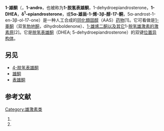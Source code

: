 **1-雄酮**（，**1-andro**，也被称为**1-脱氢表雄酮**，1-dehydroepiandrosterone，**1-DHEA**，**δ<sup>1</sup>-epiandrosterone**，或**5α-雄甾-1-烯-3β-醇-17-酮**，5α-androst-1-en-3β-ol-17-one）是一种人工合成的[同化類固醇](../Page/同化類固醇.md "wikilink")（AAS）[药物](../Page/药物.md "wikilink")\[1\]。它可看做是[1-睾酮](../Page/1-睾酮.md "wikilink")（双氢[勃地酮](https://zh.wikipedia.org/wiki/勃地酮 "wikilink")，dihydroboldenone）、[1-雄烯二酮以及其它](https://zh.wikipedia.org/wiki/1-雄烯二酮 "wikilink")1-[脱氢](https://zh.wikipedia.org/wiki/脱氢 "wikilink")[雄激素的](https://zh.wikipedia.org/wiki/雄激素 "wikilink")[激素原](https://zh.wikipedia.org/wiki/激素原 "wikilink")\[2\]。它是[脱氢表雄酮](../Page/脱氢表雄酮.md "wikilink")（DHEA; 5-dehydroepiandrosterone）的双键[位置异构体](https://zh.wikipedia.org/wiki/结构异构#位置异构 "wikilink")。

## 另见

  - [4-脱氢表雄酮](https://zh.wikipedia.org/wiki/4-脱氢表雄酮 "wikilink")
  - [雄酮](https://zh.wikipedia.org/wiki/雄酮 "wikilink")
  - [表雄酮](../Page/表雄酮.md "wikilink")

## 参考文献

[Category:雄激素类](https://zh.wikipedia.org/wiki/Category:雄激素类 "wikilink")

1.

2.